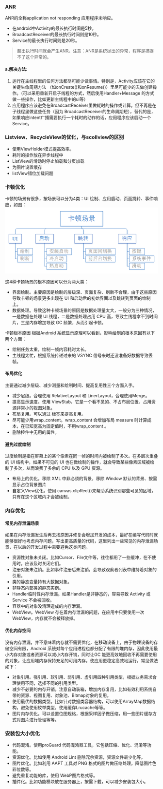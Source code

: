 
### ANR
ANR的全称application not responding 应用程序未响应。

* 在android中Activity的最长执行时间是5秒。
* BroadcastReceiver的最长执行时间则是10秒。
* Service的最长执行时间则是20秒。
> 超出执行时间就会产生ANR。注意：ANR是系统抛出的异常，程序是捕捉不了这个异常的。

#### a.解决方法:

1. 运行在主线程里的任何方法都尽可能少做事情。特别是，Activity应该在它的关键生命周期方法 （如onCreate()和onResume()）里尽可能少的去做创建操作。（可以采用重新开启子线程的方式，然后使用Handler+Message 的方式做一些操作，比如更新主线程中的ui等）
2. 应用程序应该避免在BroadcastReceiver里做耗时的操作或计算。但不再是在子线程里做这些任务（因为 BroadcastReceiver的生命周期短），替代的是，如果响应Intent广播需要执行一个耗时的动作的话，应用程序应该启动一个 Service。


### Listview、RecycleView的优化，与scollview的区别
* 使用ViewHolder模式提高效率。
* 耗时的操作放在异步线程中
* ListView的滑动时停止加载和分页加载
* 为图片设置缓存
* listView错位加载问题

### 卡顿优化
卡顿的场景有很多，按场景可以分为4类：UI 绘制、应用启动、页面跳转、事件响应，如图：
![卡顿场景](https://github.com/musejianglan/Interview4Android/blob/master/img/卡顿场景.png)

这4种卡顿场景的根本原因可以分为两大类：

* 界面绘制。主要原因是绘制的层级深、页面复杂、刷新不合理，由于这些原因导致卡顿的场景更多出现在 UI 和启动后的初始界面以及跳转到页面的绘制上。
* 数据处理。导致这种卡顿场景的原因是数据处理量太大，一般分为三种情况，一是数据在处理 UI 线程，二是数据处理占用 CPU 高，导致主线程拿不到时间片，三是内存增加导致 GC 频繁，从而引起卡顿。

卡顿根本原因
根据Android 系统显示原理可以看到，影响绘制的根本原因有以下两个方面：

* 绘制任务太重，绘制一帧内容耗时太长。
* 主线程太忙，根据系统传递过来的 VSYNC 信号来时还没准备好数据导致丢帧。


#### 布局优化
主要通过减少层级、减少测量和绘制时间、提高复用性三个方面入手。

* 减少层级。合理使用 RelativeLayout 和 LinerLayout，合理使用Merge。
* 提高显示速度。使用 ViewStub，它是一个看不见的、不占布局位置、占用资源非常小的视图对象。
* 布局复用。可以通过 标签来提高复用。
* 尽可能少用wrap_content。wrap_content 会增加布局 measure 时计算成本，在已知宽高为固定值时，不用wrap_content 。
* 删除控件中无用的属性。

#### 避免过度绘制
过度绘制是指在屏幕上的某个像素在同一帧的时间内被绘制了多次。在多层次重叠的 UI 结构中，如果不可见的 UI 也在做绘制的操作，就会导致某些像素区域被绘制了多次，从而浪费了多余的 CPU 以及 GPU 资源。  

* 布局上的优化。移除 XML 中非必须的背景，移除 Window 默认的背景、按需显示占位背景图片
* 自定义View优化。使用 canvas.clipRect()来帮助系统识别那些可见的区域，只有在这个区域内才会被绘制。

### 内存优化
#### 常见内存泄漏场景
如果在内存泄漏发生后再去找原因并修复会增加开发的成本，最好在编写代码时就能够很好地考虑内存问题，写出更高质量的代码，这里列出一些常见的内存泄漏场景，在以后的开发过程中需要避免这类问题。

* 资源性对象未关闭。比如Cursor、File文件等，往往都用了一些缓冲，在不使用时，应该及时关闭它们。
* 注册对象未注销。比如事件注册后未注销，会导致观察者列表中维持着对象的引用。
* 类的静态变量持有大数据对象。
* 非静态内部类的静态实例。
* Handler临时性内存泄漏。如果Handler是非静态的，容易导致 Activity 或 Service 不会被回收。
* 容器中的对象没清理造成的内存泄漏。
* WebView。WebView 存在着内存泄漏的问题，在应用中只要使用一次 WebView，内存就不会被释放掉。

#### 优化内存空间

没有内存泄漏，并不意味着内存就不需要优化，在移动设备上，由于物理设备的存储空间有限，Android 系统对每个应用进程也都分配了有限的堆内存，因此使用最小内存对象或者资源可以减小内存开销，同时让GC 能更高效地回收不再需要使用的对象，让应用堆内存保持充足的可用内存，使应用更稳定高效地运行。常见做法如下：

* 对象引用。强引用、软引用、弱引用、虚引用四种引用类型，根据业务需求合理使用不同，选择不同的引用类型。
* 减少不必要的内存开销。注意自动装箱，增加内存复用，比如有效利用系统自带的资源、视图复用、对象池、Bitmap对象的复用。
* 使用最优的数据类型。比如针对数据类容器结构，可以使用ArrayMap数据结构，避免使用枚举类型，使用缓存Lrucache等等。
* 图片内存优化。可以设置位图规格，根据采样因子做压缩，用一些图片缓存方式对图片进行管理等等。

### 安装包大小优化

* 代码混淆。使用proGuard 代码混淆器工具，它包括压缩、优化、混淆等功能。
* 资源优化。比如使用 Android Lint 删除冗余资源，资源文件最少化等。
* 图片优化。比如利用 AAPT 工具对 PNG 格式的图片做压缩处理，降低图片色彩位数等。
* 避免重复功能的库，使用 WebP图片格式等。
* 插件化。比如功能模块放在服务器上，按需下载，可以减少安装包大小。


